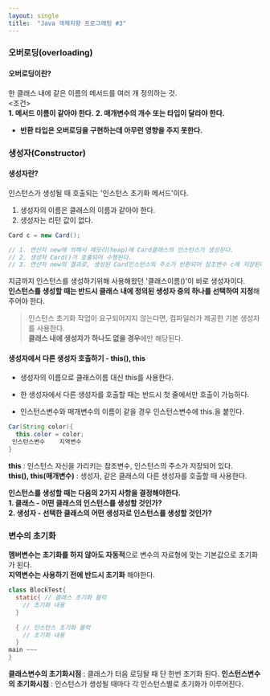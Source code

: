 ```yaml
---
layout: single
title:  "Java 객체지향 프로그래밍 #3"
---
```

### 오버로딩(overloading)
#### 오버로딩이란?
한 클래스 내에 같은 이름의 메서드를 여러 개 정의하는 것.   
<조건>  
**1. 메서드 이름이 같아야 한다.**
**2. 매개변수의 개수 또는 타입이 달라야 한다.**  
- **반환 타입은 오버로딩을 구현하는데 아무런 영향을 주지 못한다.**

### 생성자(Constructor)
#### 생성자란?
인스턴스가 생성될 때 호출되는 '인스턴스 초기화 메서드'이다.
1. 생성자의 이름은 클래스의 이름과 같아야 한다.
2. 생성자는 리턴 값이 없다.
```java
Card c = new Card();

// 1. 연산자 new에 의해서 메모리(heap)에 Card클래스의 인스턴스가 생성된다.
// 2. 생성자 Card()가 호출되어 수행된다.
// 3. 연산자 new의 결과로, 생성된 Card인스턴스의 주소가 반환되어 참조변수 c에 저장된다.
```
지금까지 인스턴스를 생성하기위해 사용해왔던 '클래스이름()'이 바로 생성자이다.  
**인스턴스를 생성할 때는 반드시 클래스 내에 정의된 생성자 중의 하나를 선택하여 지정**해주어야 한다.  
> 인스턴스 초기화 작업이 요구되어지지 않는다면, 컴파일러가 제공한 기본 생성자를 사용한다.  
> **클래스 내에 생성자가 하나도 없을 경우**에만 해당된다.

#### 생성자에서 다른 생성자 호출하기 - this(), this
- 생성자의 이름으로 클래스이름 대신 this를 사용한다.
- 한 생성자에서 다른 생성자를 호출할 때는 반드시 첫 줄에서만 호출이 가능하다.  

- 인스턴스변수와 매개변수의 이름이 같을 경우 인스턴스변수에 this.을 붙인다.  
```java 
Car(String color){
  this.color = color;
 인스턴스변수    지역변수
}
```
**this** : 인스턴스 자신을 가리키는 참조변수, 인스턴스의 주소가 저장되어 있다.  
**this(), this(매개변수)** : 생성자, 같은 클래스의 다른 생성자를 호출할 때 사용한다.

**인스턴스를 생성할 때는 다음의 2가지 사항을 결정해야한다.**  
**1. 클래스 - 어떤 클래스의 인스턴스를 생성할 것인가?**  
**2. 생성자 - 선택한 클래스의 어떤 생성자로 인스턴스를 생성할 것인가?**

### 변수의 초기화
**멤버변수는 초기화를 하지 않아도 자동적**으로 변수의 자료형에 맞는 기본값으로 초기화가 된다.  
**지역변수는 사용하기 전에 반드시 초기화** 해야한다.  

```java
class BlockTest{
  static{ // 클래스 초기화 블럭
    // 초기화 내용
  }
  
  { // 인스턴스 초기화 블럭
    // 초기화 내용
  }
main ~~~
}
```
**클래스변수의 초기화시점** : 클래스가 터음 로딩돨 때 단 한번 초기화 된다.
**인스턴스변수의 초기화시점** : 인스턴스가 생성될 때마다 각 인스턴스별로 초기화가 이루어진다.

